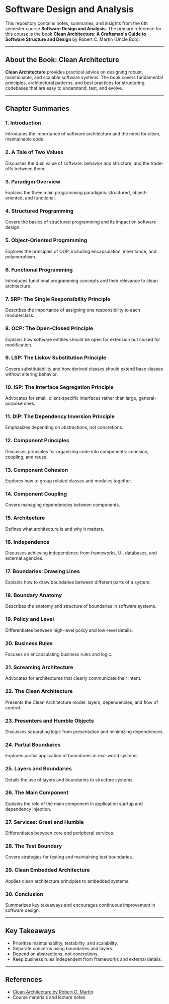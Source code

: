 # Software Design and Analysis

This repository contains notes, summaries, and insights from the 6th semester course **Software Design and Analysis**. The primary reference for this course is the book **Clean Architecture: A Craftsman's Guide to Software Structure and Design** by Robert C. Martin (Uncle Bob).

---

## About the Book: Clean Architecture

**Clean Architecture** provides practical advice on designing robust, maintainable, and scalable software systems. The book covers fundamental principles, architectural patterns, and best practices for structuring codebases that are easy to understand, test, and evolve.

---

## Chapter Summaries

### 1. Introduction
Introduces the importance of software architecture and the need for clean, maintainable code.

### 2. A Tale of Two Values
Discusses the dual value of software: behavior and structure, and the trade-offs between them.

### 3. Paradigm Overview
Explains the three main programming paradigms: structured, object-oriented, and functional.

### 4. Structured Programming
Covers the basics of structured programming and its impact on software design.

### 5. Object-Oriented Programming
Explores the principles of OOP, including encapsulation, inheritance, and polymorphism.

### 6. Functional Programming
Introduces functional programming concepts and their relevance to clean architecture.

### 7. SRP: The Single Responsibility Principle
Describes the importance of assigning one responsibility to each module/class.

### 8. OCP: The Open-Closed Principle
Explains how software entities should be open for extension but closed for modification.

### 9. LSP: The Liskov Substitution Principle
Covers substitutability and how derived classes should extend base classes without altering behavior.

### 10. ISP: The Interface Segregation Principle
Advocates for small, client-specific interfaces rather than large, general-purpose ones.

### 11. DIP: The Dependency Inversion Principle
Emphasizes depending on abstractions, not concretions.

### 12. Component Principles
Discusses principles for organizing code into components: cohesion, coupling, and reuse.

### 13. Component Cohesion
Explores how to group related classes and modules together.

### 14. Component Coupling
Covers managing dependencies between components.

### 15. Architecture
Defines what architecture is and why it matters.

### 16. Independence
Discusses achieving independence from frameworks, UI, databases, and external agencies.

### 17. Boundaries: Drawing Lines
Explains how to draw boundaries between different parts of a system.

### 18. Boundary Anatomy
Describes the anatomy and structure of boundaries in software systems.

### 19. Policy and Level
Differentiates between high-level policy and low-level details.

### 20. Business Rules
Focuses on encapsulating business rules and logic.

### 21. Screaming Architecture
Advocates for architectures that clearly communicate their intent.

### 22. The Clean Architecture
Presents the Clean Architecture model: layers, dependencies, and flow of control.

### 23. Presenters and Humble Objects
Discusses separating logic from presentation and minimizing dependencies.

### 24. Partial Boundaries
Explores partial application of boundaries in real-world systems.

### 25. Layers and Boundaries
Details the use of layers and boundaries to structure systems.

### 26. The Main Component
Explains the role of the main component in application startup and dependency injection.

### 27. Services: Great and Humble
Differentiates between core and peripheral services.

### 28. The Test Boundary
Covers strategies for testing and maintaining test boundaries.

### 29. Clean Embedded Architecture
Applies clean architecture principles to embedded systems.

### 30. Conclusion
Summarizes key takeaways and encourages continuous improvement in software design.

---

## Key Takeaways

- Prioritize maintainability, testability, and scalability.
- Separate concerns using boundaries and layers.
- Depend on abstractions, not concretions.
- Keep business rules independent from frameworks and external details.

---

## References

- [Clean Architecture by Robert C. Martin](https://www.oreilly.com/library/view/clean-architecture-a/9780134494272/)
- Course materials and lecture notes
